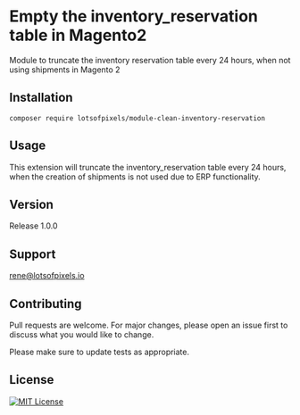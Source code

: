 # Empty the inventory_reservation table  in Magento2
Module to truncate the inventory reservation table every 24 hours, when not using shipments in Magento 2
## Installation
```
composer require lotsofpixels/module-clean-inventory-reservation
```
## Usage
This extension will truncate the inventory_reservation table every 24 hours, when the creation of shipments is not used due to ERP functionality.

## Version
Release 1.0.0

## Support
rene@lotsofpixels.io

## Contributing

Pull requests are welcome. For major changes, please open an issue first
to discuss what you would like to change.

Please make sure to update tests as appropriate.

## License

[![MIT License](https://img.shields.io/badge/License-MIT-green.svg)](https://choosealicense.com/licenses/mit/)
